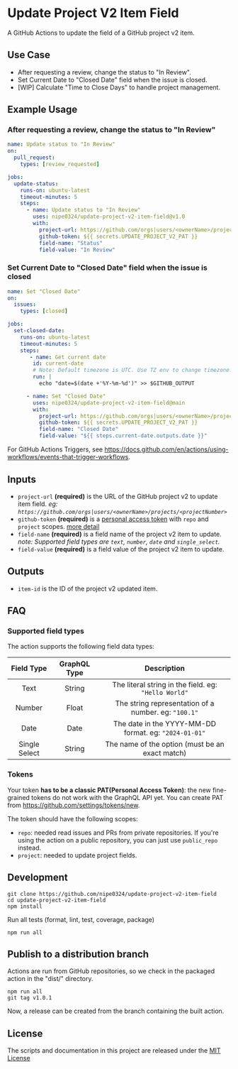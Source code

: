 # Update Project V2 Item Field

A GitHub Actions to update the field of a GitHub project v2 item.

## Use Case

- After requesting a review, change the status to "In Review".
- Set Current Date to "Closed Date" field when the issue is closed.
- [WIP] Calculate "Time to Close Days" to handle project management.

## Example Usage

### After requesting a review, change the status to "In Review"

```yml
name: Update status to "In Review"
on:
  pull_request:
    types: [review_requested]

jobs:
  update-status:
    runs-on: ubuntu-latest
    timeout-minutes: 5
    steps:
      - name: Update status to "In Review"
        uses: nipe0324/update-project-v2-item-field@v1.0
        with:
          project-url: https://github.com/orgs|users/<ownerName>/projects/<projejctNumer>
          github-token: ${{ secrets.UPDATE_PROJECT_V2_PAT }}
          field-name: "Status"
          field-value: "In Review"
```

### Set Current Date to "Closed Date" field when the issue is closed

```yml
name: Set "Closed Date"
on:
  issues:
    types: [closed]

jobs:
  set-closed-date:
    runs-on: ubuntu-latest
    timeout-minutes: 5
    steps:
       - name: Get current date
        id: current-date
        # Note: Default timezone is UTC. Use TZ env to change timezone.
        run: |
          echo "date=$(date +'%Y-%m-%d')" >> $GITHUB_OUTPUT

      - name: Set "Closed Date"
        uses: nipe0324/update-project-v2-item-field@main
        with:
          project-url: https://github.com/orgs|users/<ownerName>/projects/<projejctNumer>
          github-token: ${{ secrets.UPDATE_PROJECT_V2_PAT }}
          field-name: "Closed Date"
          field-value: "${{ steps.current-date.outputs.date }}"
```

For GitHub Actions Triggers, see <https://docs.github.com/en/actions/using-workflows/events-that-trigger-workflows>.

## Inputs

- `project-url` **(required)** is the URL of the GitHub project v2 to update item field.
  _eg: `https://github.com/orgs|users/<ownerName>/projects/<projectNumber>`_
- `github-token` **(required)** is a [personal access
  token](https://github.com/settings/tokens/new) with `repo` and `project` scopes. [more detail](#tokens)
- `field-name` **(required)** is a field name of the project v2 item to update.
  _note: Supported field types are `text`, `number`, `date` and `single_select`._
- `field-value` **(required)** is a field value of the project v2 item to update.

## Outputs

- `item-id` is the ID of the project v2 updated item.

## FAQ

### Supported field types

The action supports the following field data types:

|  Field Type   |   GraphQL Type   |                             Description                        |
| :-----------: | :--------------: | :------------------------------------------------------------: |
|     Text      |     String       |         The literal string in the field. eg: `"Hello World"`   |
|    Number     |     Float        |      The string representation of a number. eg: `"100.1"`      |
|     Date      |      Date        |        The date in the YYYY-MM-DD format. eg: `"2024-01-01"`   |
| Single Select |     String       | The name of the option (must be an exact match)                |

### Tokens

Your token **has to be a classic PAT(Personal Access Token)**: the new fine-grained tokens do not work with the GraphQL API yet. You can create PAT from <https://github.com/settings/tokens/new>.

The token should have the following scopes:

- `repo`: needed read issues and PRs from private repositories. If you're using the action on a public repository, you can just use `public_repo` instead.
- `project`: needed to update project fields.

## Development

```shell
git clone https://github.com/nipe0324/update-project-v2-item-field
cd update-project-v2-item-field
npm install
```

Run all tests (format, lint, test, coverage, package)

```shell
npm run all
```

## Publish to a distribution branch

Actions are run from GitHub repositories, so we check in the packaged action in
the "dist/" directory.

```shell
npm run all
git tag v1.0.1
```

Now, a release can be created from the branch containing the built action.

## License

The scripts and documentation in this project are released under the [MIT License](LICENSE)
